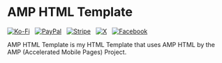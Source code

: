 # AMP HTML Template

[![Ko-Fi](https://srv-cdn.himpfen.io/badges/kofi/kofi-flat.svg)](https://ko-fi.com/brandonhimpfen) &nbsp; [![PayPal](https://srv-cdn.himpfen.io/badges/paypal/paypal-flat.svg)](https://paypal.me/brandonhimpfen) &nbsp; [![Stripe](https://srv-cdn.himpfen.io/badges/stripe/stripe-flat.svg)](https://donate.stripe.com/cN2eYF2Ka2GwfgQ3cd) &nbsp; [![X](https://srv-cdn.himpfen.io/badges/twitter/twitter-flat.svg)](https://x.com/brandonhimpfen) &nbsp; [![Facebook](https://srv-cdn.himpfen.io/badges/facebook-pages/facebook-pages-flat.svg)](https://www.facebook.com/himpfen)

AMP HTML Template is my HTML Template that uses AMP HTML by the AMP (Accelerated Mobile Pages) Project.
